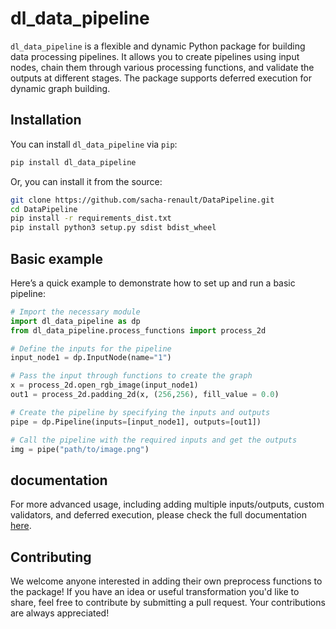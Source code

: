 # dl_data_pipeline

`dl_data_pipeline` is a flexible and dynamic Python package for building data processing pipelines. It allows you to create pipelines using input nodes, chain them through various processing functions, and validate the outputs at different stages. The package supports deferred execution for dynamic graph building.

## Installation

You can install `dl_data_pipeline` via `pip`:

```bash
pip install dl_data_pipeline
```

Or, you can install it from the source:

```bash
git clone https://github.com/sacha-renault/DataPipeline.git
cd DataPipeline
pip install -r requirements_dist.txt
pip install python3 setup.py sdist bdist_wheel
```

## Basic example

Here’s a quick example to demonstrate how to set up and run a basic pipeline:

```python
# Import the necessary module
import dl_data_pipeline as dp
from dl_data_pipeline.process_functions import process_2d

# Define the inputs for the pipeline
input_node1 = dp.InputNode(name="1")

# Pass the input through functions to create the graph
x = process_2d.open_rgb_image(input_node1)
out1 = process_2d.padding_2d(x, (256,256), fill_value = 0.0)

# Create the pipeline by specifying the inputs and outputs
pipe = dp.Pipeline(inputs=[input_node1], outputs=[out1])

# Call the pipeline with the required inputs and get the outputs
img = pipe("path/to/image.png")
```

## documentation

For more advanced usage, including adding multiple inputs/outputs, custom validators, and deferred execution, please check the full documentation [here](https://sacha-renault.github.io/DataPipeline/).

## Contributing

We welcome anyone interested in adding their own preprocess functions to the package! If you have an idea or useful transformation you'd like to share, feel free to contribute by submitting a pull request. Your contributions are always appreciated!
